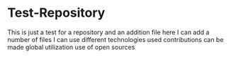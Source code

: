 # Test-Repository
This is just a test for a repository and an addition file
here I can add a number of files
I can use different technologies used
contributions can be made
global utilization
use of open sources
